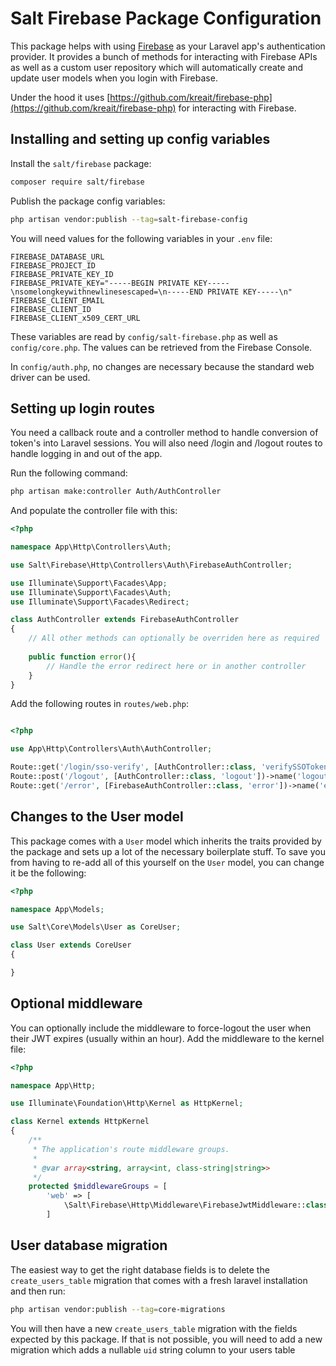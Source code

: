 # Salt Firebase Package Configuration

This package helps with using [Firebase](https://firebase.google.com/) as your Laravel app's authentication provider. It provides a bunch of methods for interacting with Firebase APIs as well as a custom user repository which will automatically create and update user models when you login with Firebase.

Under the hood it uses [https://github.com/kreait/firebase-php](https://github.com/kreait/firebase-php) for interacting with Firebase. 

## Installing and setting up config variables

Install the `salt/firebase` package:

```bash
composer require salt/firebase
```

Publish the package config variables:

```bash
php artisan vendor:publish --tag=salt-firebase-config
```

You will need values for the following variables in your `.env` file:

```env
FIREBASE_DATABASE_URL
FIREBASE_PROJECT_ID
FIREBASE_PRIVATE_KEY_ID
FIREBASE_PRIVATE_KEY="-----BEGIN PRIVATE KEY-----\nsomelongkeywithnewlinesescaped=\n-----END PRIVATE KEY-----\n"
FIREBASE_CLIENT_EMAIL
FIREBASE_CLIENT_ID
FIREBASE_CLIENT_x509_CERT_URL
```

These variables are read by `config/salt-firebase.php` as well as `config/core.php`. The values can be retrieved from the Firebase Console.

In `config/auth.php`, no changes are necessary because the standard web driver can be used.

## Setting up login routes

You need a callback route and a controller method to handle conversion of token's into Laravel sessions. You will also need /login and /logout routes to handle logging in and out of the app.

Run the following command:

```bash
php artisan make:controller Auth/AuthController
```

And populate the controller file with this:

```php
<?php

namespace App\Http\Controllers\Auth;

use Salt\Firebase\Http\Controllers\Auth\FirebaseAuthController;

use Illuminate\Support\Facades\App;
use Illuminate\Support\Facades\Auth;
use Illuminate\Support\Facades\Redirect;

class AuthController extends FirebaseAuthController
{
    // All other methods can optionally be overriden here as required
    
    public function error(){
        // Handle the error redirect here or in another controller
    }
}

```

Add the following routes in `routes/web.php`:

```php

<?php

use App\Http\Controllers\Auth\AuthController;

Route::get('/login/sso-verify', [AuthController::class, 'verifySSOToken'])->name('login.sso.verify');
Route::post('/logout', [AuthController::class, 'logout'])->name('logout');
Route::get('/error', [FirebaseAuthController::class, 'error'])->name('error');
```

## Changes to the User model

This package comes with a `User` model which inherits the traits provided by the package and sets up a lot of the necessary boilerplate stuff. To save you from having to re-add all of this yourself on the `User` model, you can change it be the following:

```php
<?php

namespace App\Models;

use Salt\Core\Models\User as CoreUser;

class User extends CoreUser
{

}

```

## Optional middleware
You can optionally include the middleware to force-logout the user when their JWT expires (usually within an hour). Add the middleware to the kernel file:

```php
<?php

namespace App\Http;

use Illuminate\Foundation\Http\Kernel as HttpKernel;

class Kernel extends HttpKernel
{
    /**
     * The application's route middleware groups.
     *
     * @var array<string, array<int, class-string|string>>
     */
    protected $middlewareGroups = [
        'web' => [
            \Salt\Firebase\Http\Middleware\FirebaseJwtMiddleware::class,
        ]
```

## User database migration

The easiest way to get the right database fields is to delete the `create_users_table` migration that comes with a fresh laravel installation and then run:

```bash
php artisan vendor:publish --tag=core-migrations
```

You will then have a new `create_users_table` migration with the fields expected by this package. If that is not possible, you will need to add a new migration which adds a nullable `uid` string column to your users table
